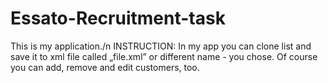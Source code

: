 # Essato-Recruitment-task
This is my application./n
INSTRUCTION:
In my app you can clone list and save it to xml file called „file.xml” or different name - you chose.
Of course you can add, remove and edit customers, too.
